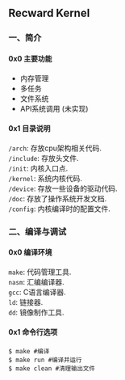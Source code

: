 ## Recward Kernel
### 一、简介
#### 0x0 主要功能
* 内存管理
* 多任务
* 文件系统
* API系统调用 (未实现)

#### 0x1 目录说明
`/arch`: 存放cpu架构相关代码.  
`/include`: 存放头文件.  
`/init`: 内核入口点.  
`/kernel`: 系统内核代码.  
`/device`: 存放一些设备的驱动代码.  
`/doc`: 存放了操作系统开发文档.  
`/config`: 内核编译时的配置文件.

### 二、编译与调试
#### 0x0 编译环境
`make`: 代码管理工具.  
`nasm`: 汇编编译器.  
`gcc`: C语言编译器.  
`ld`: 链接器.  
`dd`: 镜像制作工具.

#### 0x1 命令行选项
```shell
$ make #编译
$ make run #编译并运行
$ make clean #清理输出文件
```
